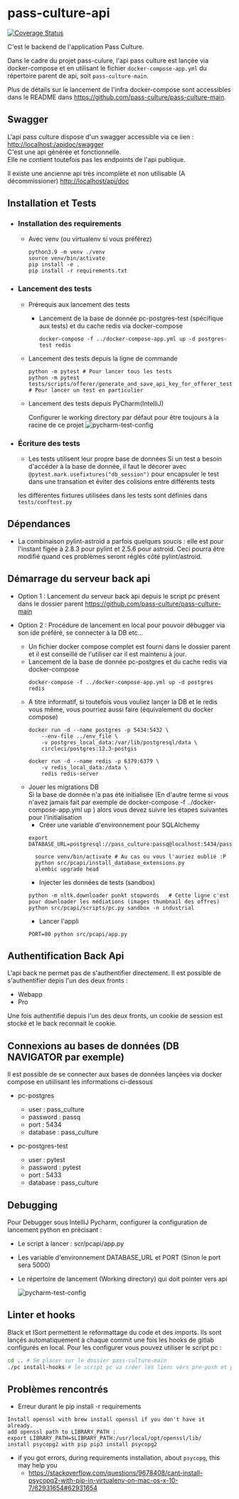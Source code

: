 # pass-culture-api

[![Coverage Status](https://coveralls.io/repos/github/pass-culture/pass-culture-api/badge.svg)](https://coveralls.io/github/pass-culture/pass-culture-api)

C'est le backend de l'application Pass Culture.

Dans le cadre du projet pass-culure, l'api pass culture est lançée via docker-compose et en utilisant le fichier `docker-compose-app.yml` du répertoire parent de api, soit `pass-culture-main`.

Plus de détails sur le lancement de l'infra docker-compose sont accessibles dans le README dans https://github.com/pass-culture/pass-culture-main.

## Swagger
L'api pass culture dispose d'un swagger accessible via ce lien : [http://localhost:/apidoc/swagger](http://localhost/apidoc/swagger) <br>
C'est une api générée et fonctionnelle.<br>
Elle ne contient toutefois pas les endpoints de l'api publique.

Il existe une ancienne api très incomplète et non utilisable (A décommissioner) [http://localhost/api/doc](http://localhost/api/doc)

## Installation et Tests

- ### Installation des requirements
  - Avec venv (ou virtualenv si vous préférez)
    ```shell
    python3.9 -m venv ./venv
    source venv/bin/activate 
    pip install -e .
    pip install -r requirements.txt
    ```
  
- ### Lancement des tests
  - Prérequis aux lancement des tests
    - Lancement de la base de donnée pc-postgres-test (spécifique aux tests) et du cache redis via docker-compose
      ```shell
      docker-compose -f ../docker-compose-app.yml up -d postgres-test redis
      ```
    
  - Lancement des tests depuis la ligne de commande
    ```shell
    python -m pytest # Pour lancer tous les tests
    python -m pytest tests/scripts/offerer/generate_and_save_api_key_for_offerer_test.py # Pour lancer un test en particulier
    ```
  
  - Lancement des tests depuis PyCharm(IntelliJ)
    
    Configurer le working directory par défaut pour être toujours à la racine de ce projet
    ![pycharm-test-config][pycharm-test-configuration]

- ### Écriture des tests
  - Les tests utilisent leur propre base de données
   Si un test a besoin d'accéder à la base de donnée, il faut le décorer avec `@pytest.mark.usefixtures("db_session")` pour encapsuler le test dans une transation et éviter des colisions entre différents tests

   les différentes fixtures utilisées dans les tests sont définies dans `tests/conftest.py`

## Dépendances

- La combinaison pylint-astroid a parfois quelques soucis : elle est pour
l'instant figée à 2.8.3 pour pylint et 2.5.6 pour astroid. Ceci pourra être
modifié quand ces problèmes seront réglés côté pylint/astroid.

## Démarrage du serveur back api
- Option 1 : Lancement du serveur back api depuis le script pc présent dans le dossier parent
  https://github.com/pass-culture/pass-culture-main
  
- Option 2 : Procédure de lancement en local pour pouvoir débugger via son ide préféré, se connecter à la DB etc... 
  - Un fichier docker compose complet est fourni dans le dossier parent et il est conseillé de l'utiliser car il est maintenu à jour.
  - Lancement de la base de donnée pc-postgres et du cache redis via docker-compose
      ```shell
      docker-compose -f ../docker-compose-app.yml up -d postgres redis
      ```
  - A titre informatif, si toutefois vous vouliez lançer la DB et le redis vous même, vous pourriez aussi faire (équivalement du docker compose)
      ```shell
      docker run -d --name postgres -p 5434:5432 \
          --env-file ../env_file \
          -v postgres_local_data:/var/lib/postgresql/data \
          circleci/postgres:12.3-postgis
    
      docker run -d --name redis -p 6379:6379 \
          -v redis_local_data:/data \
          redis redis-server 
      ```
  - Jouer les migrations DB
    <br>Si la base de donnée n'a pas été initialisée (En d'autre terme si vous n'avez jamais fait par exemple de docker-compose -f ../docker-compose-app.yml up )
    alors vous devez suivre les étapes suivantes pour l'initialisation 
    -  Créer une variable d'environnement pour SQLAlchemy
    ```shell
    export DATABASE_URL=postgresql://pass_culture:passq@localhost:5434/pass_culture
    ```  
    ```shell
      source venv/bin/activate # Au cas ou vous l'auriez oublié :P
      python src/pcapi/install_database_extensions.py
      alembic upgrade head
      ```
    - Injecter les données de tests (sandbox)
    ```shell
    python -m nltk.downloader punkt stopwords   # Cette ligne c'est pour downloader les médiations (images thumbnail des offres) 
    python src/pcapi/scripts/pc.py sandbox -n industrial
    ```
    - Lancer l'appli
    ```shell
    PORT=80 python src/pcapi/app.py
    ```
  
## Authentification Back Api
L'api back ne permet pas de s'authentifier directement.
Il est possible de s'authentifier depis l'un des deux fronts :
- Webapp
- Pro

Une fois authentifié depuis l'un des deux fronts, un cookie de session est stocké et le back reconnait le cookie.

## Connexions au bases de données (DB NAVIGATOR par exemple)
Il est possible de se connecter aux bases de données lançées via docker compose en utiilisant les informations ci-dessous
- pc-postgres
  - user : pass_culture
  - password : passq 
  - port : 5434
  - database : pass_culture
    
- pc-postgres-test
  - user : pytest
  - password : pytest 
  - port : 5433
  - database : pass_culture
  
## Debugging
Pour Debugger sous IntelliJ Pycharm, configurer la configuration de lancement python en précisant :
  - Le script à lancer : scr/pcapi/app.py
  - Les variable d'environnement DATABASE_URL et PORT (Sinon le port sera 5000)  
  - Le répertoire de lancement (Working directory) qui doit pointer vers api
    
    ![pycharm-test-config][pycharm-debugging]
    

## Linter et hooks
Black et ISort permettent le reformattage du code et des imports.
Ils sont lançés automatiquement à chaque commit une fois les hooks de gitlab configurés en local.
Pour les configurer vous pouvez utiliser le script pc :
```bash
cd .. # Se placer sur le dossier pass-culture-main
./pc install-hooks # le script pc va créer les liens vers pre-push et pre-commit dans le .git/modules/api/hooks 
```

## Problèmes rencontrés

- Erreur durant le pip install -r requirements 
```
Install openssl with brew install openssl if you don't have it already.
add openssl path to LIBRARY_PATH :
export LIBRARY_PATH=$LIBRARY_PATH:/usr/local/opt/openssl/lib/
install psycopg2 with pip pip3 install psycopg2
```

- if you got errors, during requirements installation, about `psycopg`, this may help you
  - https://stackoverflow.com/questions/9678408/cant-install-psycopg2-with-pip-in-virtualenv-on-mac-os-x-10-7/62931654#62931654

  
[pycharm-test-configuration]:./README_resources/pycharm_tests_config.jpg
[pycharm-debugging]:./README_resources/pycharm_debugging.jpg
